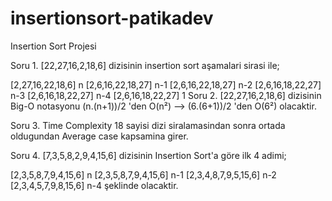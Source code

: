 # insertionsort-patikadev
Insertion Sort Projesi

Soru 1. [22,27,16,2,18,6] dizisinin insertion sort aşamalari sirasi ile;

[2,27,16,22,18,6] n [2,6,16,22,18,27] n-1 [2,6,16,22,18,27] n-2 [2,6,16,18,22,27] n-3 [2,6,16,18,22,27] n-4 [2,6,16,18,22,27] 1 Soru 2. [22,27,16,2,18,6] dizisinin Big-O notasyonu (n.(n+1))/2 'den O(n²) --> (6.(6+1))/2 'den O(6²) olacaktir.

Soru 3. Time Complexity 18 sayisi dizi siralamasindan sonra ortada oldugundan Average case kapsamina girer.

Soru 4. [7,3,5,8,2,9,4,15,6] dizisinin Insertion Sort'a göre ilk 4 adimi;

[2,3,5,8,7,9,4,15,6] n [2,3,5,8,7,9,4,15,6] n-1 [2,3,4,8,7,9,5,15,6] n-2 [2,3,4,5,7,9,8,15,6] n-4 şeklinde olacaktir.
